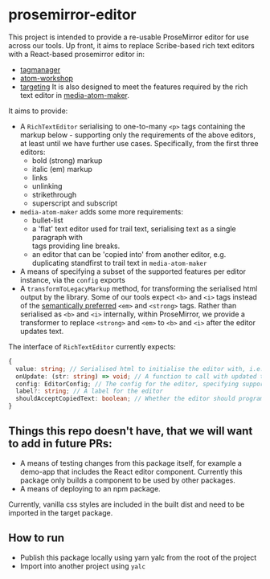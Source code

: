 # prosemirror-editor
This project is intended to provide a re-usable ProseMirror editor for use across our tools. Up front, it aims to replace Scribe-based rich text editors with a React-based prosemirror editor in:
  - [tagmanager](https://github.com/guardian/tagmanager/blob/c751b1f0da6d61a6e7bd3c6cb43ceddcd743fd9c/public/components/utils/ReactScribe.react.js#L8)
  - [atom-workshop](https://github.com/guardian/atom-workshop/blob/811f99c5ea04d6b55cbddb5dc5c08d0165f23fa8/public/js/components/FormFields/FormFieldScribeEditor.js#L11)
  - [targeting](https://github.com/guardian/targeting/blob/main/public/components/utils/ReactScribe.js)
It is also designed to meet the features required by the rich text editor in [media-atom-maker](https://github.com/guardian/media-atom-maker/blob/3391bfd82ad27848dc9e06a08628320ce481006e/public/video-ui/src/components/FormFields/RichTextEditor.tsx#L2).

It aims to provide:
- A `RichTextEditor` serialising to one-to-many `<p>` tags containing the markup below - supporting only the requirements of the above editors, at least until we have further use cases. Specifically, from the first three editors:
  - bold (strong) markup
  - italic (em) markup
  - links
  - unlinking
  - strikethrough
  - superscript and subscript
- `media-atom-maker` adds some more requirements:
  - bullet-list
  - a 'flat' text editor used for trail text, serialising text as a single paragraph with <br> tags providing line breaks.
  - an editor that can be 'copied into' from another editor, e.g. duplicating standfirst to trail text in `media-atom-maker`
- A means of specifying a subset of the supported features per editor instance, via the `config` exports
- A `transformToLegacyMarkup` method, for transforming the serialised html output by the library. Some of our tools expect `<b>` and `<i>` tags instead of the [semantically preferred](https://developer.mozilla.org/en-US/docs/Web/HTML/Element/strong) `<em>` and `<strong>` tags. Rather than serialised as `<b>` and `<i>` internally, within ProseMirror, we provide a transformer to replace `<strong>` and `<em>` to `<b>` and `<i>` after the editor updates text.

The interface of `RichTextEditor` currently expects:
```ts
{
  value: string; // Serialised html to initialise the editor with, i.e. a previous saved value for a rich text field
  onUpdate: (str: string) => void; // A function to call with updated text on update
  config: EditorConfig; // The config for the editor, specifying supported markup, and whether the editor is multi-paragraph or 'flat'
  label?: string; // A label for the editor
  shouldAcceptCopiedText: boolean; // Whether the editor should programmatic text replacmement from another rich text field
}
```

## Things this repo doesn't have, that we will want to add in future PRs:

- A means of testing changes from this package itself, for example a demo-app that includes the React editor component. Currently this package only builds a component to be used by other packages.
- A means of deploying to an npm package.

Currently, vanilla css styles are included in the built dist and need to be imported in the target package.

## How to run
- Publish this package locally using yarn yalc from the root of the project
- Import into another project using `yalc`
